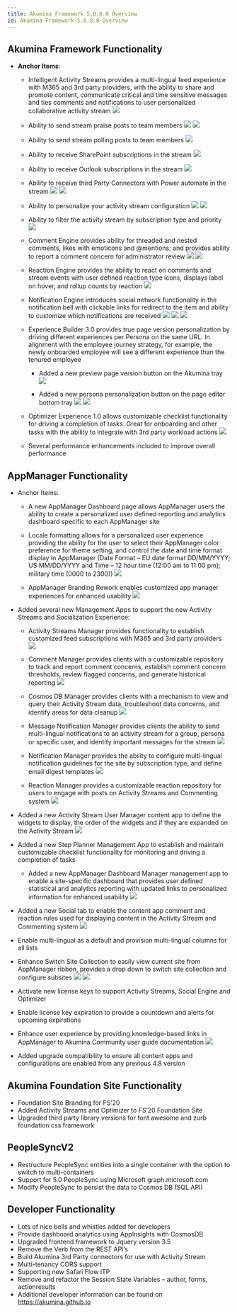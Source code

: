```yaml
---
title: Akumina Framework 5.0.0.0 Overview
id: Akumina-Framework-5.0.0.0-Overview
---
```


## Akumina Framework Functionality

*	**Anchor Items**:
    * Intelligent Activity Streams provides a multi-lingual feed experience with M365 and 3rd party providers, with the ability to share and promote content, communicate critical and time sensitive messages and ties comments and notifications to user personalized collaborative activity stream 
![](https://akuminadownloads.blob.core.windows.net/wiki/AkuminaDev/Release5.0/mainstream.png)
 
    * Ability to send stream praise posts to team members ![](https://akuminadownloads.blob.core.windows.net/wiki/AkuminaDev/Release5.0/streampraise1.png) ![](https://akuminadownloads.blob.core.windows.net/wiki/AkuminaDev/Release5.0/streampraise2.png)
 
    *	Ability to send stream polling posts to team members
![](https://akuminadownloads.blob.core.windows.net/wiki/AkuminaDev/Release5.0/streampoll.png)
  
    *	Ability to receive SharePoint subscriptions in the stream
![](https://akuminadownloads.blob.core.windows.net/wiki/AkuminaDev/Release5.0/streamsharepoint.png)
 
    *	Ability to receive Outlook subscriptions in the stream
![](https://akuminadownloads.blob.core.windows.net/wiki/AkuminaDev/Release5.0/streamoutlook.png)
 
    *	Ability to receive third Party Connectors with Power automate in the stream
![](https://akuminadownloads.blob.core.windows.net/wiki/AkuminaDev/Release5.0/stream3rdparty1.png)
![](https://akuminadownloads.blob.core.windows.net/wiki/AkuminaDev/Release5.0/stream3rdparty2.png) 
 
    *	Ability to personalize your activity stream configuration
![](https://akuminadownloads.blob.core.windows.net/wiki/AkuminaDev/Release5.0/streamconfig1.png)
![](https://akuminadownloads.blob.core.windows.net/wiki/AkuminaDev/Release5.0/streamconfig2.png)
 
    *	Ability to filter the activity stream by subscription type and priority
![](https://akuminadownloads.blob.core.windows.net/wiki/AkuminaDev/Release5.0/streamfilter.png)
 
    *	Comment Engine provides ability for threaded and nested comments, likes with emoticons and @mentions; and provides ability to report a comment concern for administrator review
![](https://akuminadownloads.blob.core.windows.net/wiki/AkuminaDev/Release5.0/streamcomment1.png)
![](https://akuminadownloads.blob.core.windows.net/wiki/AkuminaDev/Release5.0/streamcomment2.png)
 
    *	Reaction Engine provides the ability to react on comments and stream events with user defined reaction type icons, displays label on hover, and rollup counts by reaction
![](https://akuminadownloads.blob.core.windows.net/wiki/AkuminaDev/Release5.0/streamreaction.png)     

    *	Notification Engine introduces social network functionality in the notification bell with clickable links for redirect to the item and ability to customize which notifications are received
![](https://akuminadownloads.blob.core.windows.net/wiki/AkuminaDev/Release5.0/streamnotification1.png) ![](https://akuminadownloads.blob.core.windows.net/wiki/AkuminaDev/Release5.0/streamnotification2.png) ![](https://akuminadownloads.blob.core.windows.net/wiki/AkuminaDev/Release5.0/streamnotification3.png)
 
    *	Experience Builder 3.0 provides true page version personalization by driving different experiences per Persona on the same URL.  In alignment with the employee journey strategy, for example, the newly onboarded employee will see a different experience than the tenured employee

        * Added a new preview page version button on the Akumina tray ![](https://akuminadownloads.blob.core.windows.net/wiki/AkuminaDev/Release5.0/experiencebuilder1.png) 
 
        * Added a new persona personalization button on the page editor bottom tray ![](https://akuminadownloads.blob.core.windows.net/wiki/AkuminaDev/Release5.0/experiencebuilder2.png) ![](https://akuminadownloads.blob.core.windows.net/wiki/AkuminaDev/Release5.0/experiencebuilder3.png) 

    *	Optimizer Experience 1.0 allows customizable checklist functionality for driving a completion of tasks. Great for onboarding and other tasks with the ability to integrate with 3rd party workload actions ![](https://akuminadownloads.blob.core.windows.net/wiki/AkuminaDev/Release5.0/optimizer1.png)
 
    *	Several performance enhancements included to improve overall performance

## AppManager Functionality
*	Anchor Items:
    *   A new AppManager Dashboard page allows AppManager users the ability to create a personalized user defined reporting and analytics dashboard specific to each AppManager site

    *	Locale formatting allows for a personalized user experience providing the ability for the user to select their AppManager color preference for theme setting, and control the date and time format display in AppManager (Date Format – EU date format DD/MM/YYYY; US MM/DD/YYYY and Time – 12 hour time (12:00 am to 11:00 pm); military time (0000 to 2300))
![](https://akuminadownloads.blob.core.windows.net/wiki/AkuminaDev/Release5.0/locale1.png)
  
    *	AppManager Branding Rework enables customized app manager experiences for enhanced usability
![](https://akuminadownloads.blob.core.windows.net/wiki/AkuminaDev/Release5.0/branding1.png)

*	Added several new Management Apps to support the new Activity Streams and Socialization Experience:
    *	Activity Streams Manager provides functionality to establish customized feed subscriptions with M365 and 3rd party providers 
![](https://akuminadownloads.blob.core.windows.net/wiki/AkuminaDev/Release5.0/appmgr1.jpg)
    *	Comment Manager provides clients with a customizable repository to track and report comment concerns, establish comment concern thresholds, review flagged concerns, and generate historical reporting 
![](https://akuminadownloads.blob.core.windows.net/wiki/AkuminaDev/Release5.0/appmgr2.jpg)
    *	Cosmos DB Manager provides clients with a mechanism to view and query their Activity Stream data, troubleshoot data concerns, and identify areas for data cleanup 
![](https://akuminadownloads.blob.core.windows.net/wiki/AkuminaDev/Release5.0/appmgr3.png)
    *	Message Notification Manager provides clients the ability to send multi-lingual notifications to an activity stream for a group, persona or specific user, and identify important messages for the stream 
![](https://akuminadownloads.blob.core.windows.net/wiki/AkuminaDev/Release5.0/appmgr4.jpg)

    *	Notification Manager provides the ability to configure multi-lingual notification guidelines for the site by subscription type, and define email digest templates 
![](https://akuminadownloads.blob.core.windows.net/wiki/AkuminaDev/Release5.0/appmgr5.jpg)
    *	Reaction Manager provides a customizable reaction repository for users to engage with posts on Activity Streams and Commenting system 
![](https://akuminadownloads.blob.core.windows.net/wiki/AkuminaDev/Release5.0/appmgr6.jpg)
*	Added a new Activity Stream User Manager content app to define the widgets to display, the order of the widgets and if they are expanded on the Activity Stream 
![](https://akuminadownloads.blob.core.windows.net/wiki/AkuminaDev/Release5.0/appmgr7.jpg)
*	Added a new Step Planner Management App to establish and maintain customizable checklist functionality for monitoring and driving a completion of tasks
    *	Added a new AppManager Dashboard Manager management app to enable a site-specific dashboard that provides user defined statistical and analytics reporting with updated links to personalized information for enhanced usability
![](https://akuminadownloads.blob.core.windows.net/wiki/AkuminaDev/Release5.0/dashboard1.png)

*	Added a new Social tab to enable the content app comment and reaction rules used for displaying content in the Activity Stream and Commenting system 
![](https://akuminadownloads.blob.core.windows.net/wiki/AkuminaDev/Release5.0/socialtab1.png)
 
*	Enable multi-lingual as a default and provision multi-lingual columns for all lists
*	Enhance Switch Site Collection to easily view current site from AppManager ribbon, provides a drop down to switch site collection and configure subsites
![](https://akuminadownloads.blob.core.windows.net/wiki/AkuminaDev/Release5.0/siteswitch1.png)
![](https://akuminadownloads.blob.core.windows.net/wiki/AkuminaDev/Release5.0/siteswitch2.png)
 
 
*	Activate new license keys to support Activity Streams, Social Engine and Optimizer
*	Enable license key expiration to provide a countdown and alerts for upcoming expirations
*	Enhance user experience by providing knowledge-based links in AppManager to Akumina Community user guide documentation 
![](https://akuminadownloads.blob.core.windows.net/wiki/AkuminaDev/Release5.0/help1.png)
 
*	Added upgrade compatibility to ensure all content apps and configurations are enabled from any previous 4.8 version

## Akumina Foundation Site Functionality
*	Foundation Site Branding for FS’20
*	Added Activity Streams and Optimizer to FS’20 Foundation Site 
*	Upgraded third party library versions for font awesome and zurb foundation css framework

## PeopleSyncV2
*	Restructure PeopleSync entities into a single container with the option to switch to multi-containers
*	Support for 5.0 PeopleSync using Microsoft graph.microsoft.com
*	Modify PeopleSync to persist the data to Cosmos DB (SQL API)

## Developer Functionality
*	Lots of nice bells and whistles added for developers
*	Provide dashboard analytics using AppInsights with CosmosDB
*	Upgraded frontend framework to Jquery version 3.5
*	Remove the Verb from the REST API’s
*	Build Akumina 3rd Party connectors for use with Activity Stream
*	Multi-tenancy CORS support
*   Supporting new Safari Flow ITP
*	Remove and refactor the Session State Variables – author, forms, actionresults
*	Additional developer information can be found on https://akumina.github.io